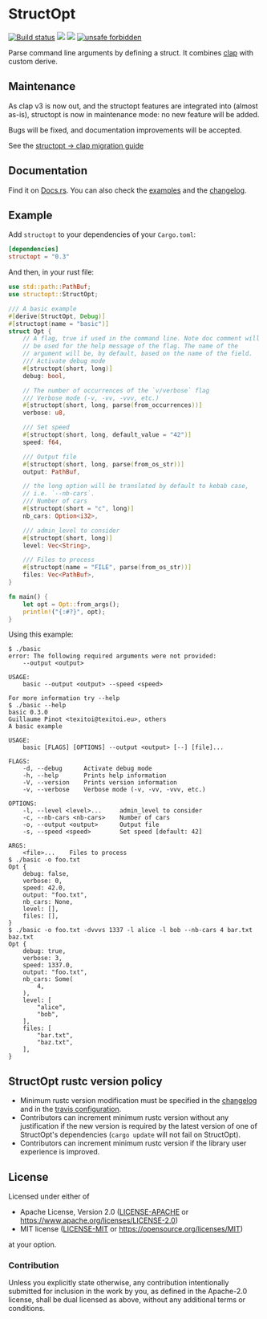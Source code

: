 # StructOpt

[![Build status](https://travis-ci.com/TeXitoi/structopt.svg?branch=master)](https://app.travis-ci.com/github/TeXitoi/structopt) [![](https://img.shields.io/crates/v/structopt.svg)](https://crates.io/crates/structopt) [![](https://docs.rs/structopt/badge.svg)](https://docs.rs/structopt)
[![unsafe forbidden](https://img.shields.io/badge/unsafe-forbidden-success.svg)](https://github.com/rust-secure-code/safety-dance/)

Parse command line arguments by defining a struct.  It combines [clap](https://crates.io/crates/clap) with custom derive.

## Maintenance

As clap v3 is now out, and the structopt features are integrated into (almost as-is), structopt is now in maintenance mode: no new feature will be added.

Bugs will be fixed, and documentation improvements will be accepted.

See the [structopt -> clap migration guide](https://github.com/clap-rs/clap/blob/master/CHANGELOG.md#migrating)

## Documentation

Find it on [Docs.rs](https://docs.rs/structopt).  You can also check the [examples](https://github.com/TeXitoi/structopt/tree/master/examples) and the [changelog](https://github.com/TeXitoi/structopt/blob/master/CHANGELOG.md).

## Example

Add `structopt` to your dependencies of your `Cargo.toml`:
```toml
[dependencies]
structopt = "0.3"
```

And then, in your rust file:
```rust
use std::path::PathBuf;
use structopt::StructOpt;

/// A basic example
#[derive(StructOpt, Debug)]
#[structopt(name = "basic")]
struct Opt {
    // A flag, true if used in the command line. Note doc comment will
    // be used for the help message of the flag. The name of the
    // argument will be, by default, based on the name of the field.
    /// Activate debug mode
    #[structopt(short, long)]
    debug: bool,

    // The number of occurrences of the `v/verbose` flag
    /// Verbose mode (-v, -vv, -vvv, etc.)
    #[structopt(short, long, parse(from_occurrences))]
    verbose: u8,

    /// Set speed
    #[structopt(short, long, default_value = "42")]
    speed: f64,

    /// Output file
    #[structopt(short, long, parse(from_os_str))]
    output: PathBuf,

    // the long option will be translated by default to kebab case,
    // i.e. `--nb-cars`.
    /// Number of cars
    #[structopt(short = "c", long)]
    nb_cars: Option<i32>,

    /// admin_level to consider
    #[structopt(short, long)]
    level: Vec<String>,

    /// Files to process
    #[structopt(name = "FILE", parse(from_os_str))]
    files: Vec<PathBuf>,
}

fn main() {
    let opt = Opt::from_args();
    println!("{:#?}", opt);
}
```

Using this example:
```
$ ./basic
error: The following required arguments were not provided:
    --output <output>

USAGE:
    basic --output <output> --speed <speed>

For more information try --help
$ ./basic --help
basic 0.3.0
Guillaume Pinot <texitoi@texitoi.eu>, others
A basic example

USAGE:
    basic [FLAGS] [OPTIONS] --output <output> [--] [file]...

FLAGS:
    -d, --debug      Activate debug mode
    -h, --help       Prints help information
    -V, --version    Prints version information
    -v, --verbose    Verbose mode (-v, -vv, -vvv, etc.)

OPTIONS:
    -l, --level <level>...     admin_level to consider
    -c, --nb-cars <nb-cars>    Number of cars
    -o, --output <output>      Output file
    -s, --speed <speed>        Set speed [default: 42]

ARGS:
    <file>...    Files to process
$ ./basic -o foo.txt
Opt {
    debug: false,
    verbose: 0,
    speed: 42.0,
    output: "foo.txt",
    nb_cars: None,
    level: [],
    files: [],
}
$ ./basic -o foo.txt -dvvvs 1337 -l alice -l bob --nb-cars 4 bar.txt baz.txt
Opt {
    debug: true,
    verbose: 3,
    speed: 1337.0,
    output: "foo.txt",
    nb_cars: Some(
        4,
    ),
    level: [
        "alice",
        "bob",
    ],
    files: [
        "bar.txt",
        "baz.txt",
    ],
}
```

## StructOpt rustc version policy

- Minimum rustc version modification must be specified in the [changelog](https://github.com/TeXitoi/structopt/blob/master/CHANGELOG.md) and in the [travis configuration](https://github.com/TeXitoi/structopt/blob/master/.travis.yml).
- Contributors can increment minimum rustc version without any justification if the new version is required by the latest version of one of StructOpt's dependencies (`cargo update` will not fail on StructOpt).
- Contributors can increment minimum rustc version if the library user experience is improved.

## License

Licensed under either of

- Apache License, Version 2.0 ([LICENSE-APACHE](LICENSE-APACHE) or <https://www.apache.org/licenses/LICENSE-2.0>)
- MIT license ([LICENSE-MIT](LICENSE-MIT) or <https://opensource.org/licenses/MIT>)

at your option.

### Contribution

Unless you explicitly state otherwise, any contribution intentionally submitted
for inclusion in the work by you, as defined in the Apache-2.0 license, shall be
dual licensed as above, without any additional terms or conditions.
